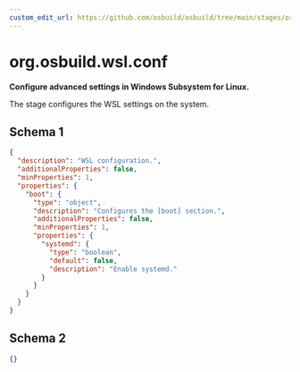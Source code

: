 ```yaml
---
custom_edit_url: https://github.com/osbuild/osbuild/tree/main/stages/org.osbuild.wsl.conf.meta.json
---
```

# org.osbuild.wsl.conf
<!--
[//]: # ( DO NOT MODIFY THIS FILE! )
[//]: # ( This content is generated by `scripts/pull_osbuild_modules.py` )
[//]: # ( Rather change the source of this: https://github.com/osbuild/osbuild/tree/main/stages/org.osbuild.wsl.conf.meta.json )
-->

**Configure advanced settings in Windows Subsystem for Linux.**

The stage configures the WSL settings on the system.

## Schema 1

```json
{
  "description": "WSL configuration.",
  "additionalProperties": false,
  "minProperties": 1,
  "properties": {
    "boot": {
      "type": "object",
      "description": "Configures the [boot] section.",
      "additionalProperties": false,
      "minProperties": 1,
      "properties": {
        "systemd": {
          "type": "boolean",
          "default": false,
          "description": "Enable systemd."
        }
      }
    }
  }
}
```

## Schema 2

```json
{}
```
